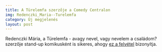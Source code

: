 ```yaml
---
title: A Türelemfa szerzője a Comedy Centralon
img: Redenczki_Maria--Turelemfa
category: Új megjelenés
layout: post
---
```

Redenczki Mária, a Türelemfa - avagy nevel, vagy nevelem a családom? szerzője stand-up komikusként is sikeres, ahogy <a href='http://youtu.be/-CojSMJqUtI' target='_blank'>ez a felvétel</a> bizonyítja.


